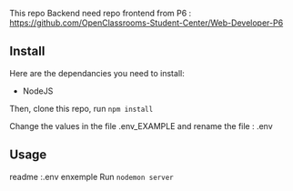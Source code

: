This repo Backend need repo frontend from P6 : https://github.com/OpenClassrooms-Student-Center/Web-Developer-P6

## Install ##

Here are the dependancies you need to install:
- NodeJS

Then, clone this repo, run `npm install`

Change the values in the file .env_EXAMPLE and rename the file : .env

## Usage ##

readme :.env enxemple
Run `nodemon server`
